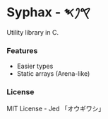 # Syphax - 𐤒𐤐𐤎
Utility library in C.

### Features
- Easier types
- Static arrays (Arena-like)

### License
MIT License - Jed 「オウギワシ」
